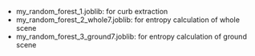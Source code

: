 - my_random_forest_1.joblib: for curb extraction
- my_random_forest_2_whole7.joblib: for entropy calculation of whole scene
- my_random_forest_3_ground7.joblib: for entropy calculation of ground scene
